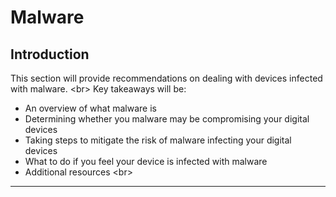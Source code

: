 # Malware

## Introduction

This section will provide recommendations on dealing with devices infected with malware.
&lt;br&gt;
Key takeaways will be:
- An overview of what malware is
- Determining whether you malware may be compromising your digital devices
- Taking steps to mitigate the risk of malware infecting your digital devices
- What to do if you feel your device is infected with malware
- Additional resources
&lt;br&gt;

***